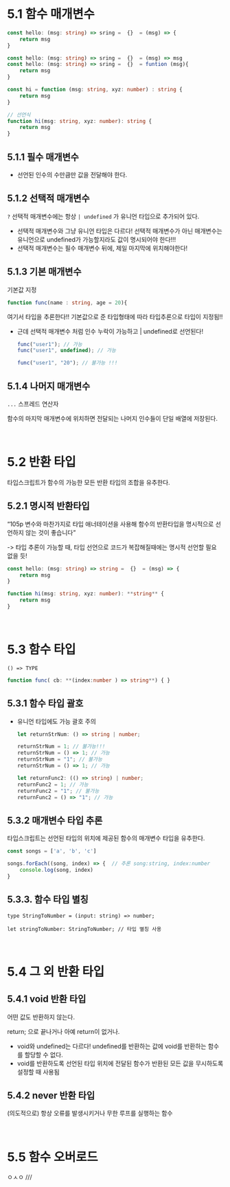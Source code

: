 # 5.1 함수 매개변수

```ts
const hello: (msg: string) => sring =  {}  = (msg) => {
	return msg
}

const hello: (msg: string) => sring =  {}  = (msg) => msg
const hello: (msg: string) => sring =  {}  = funtion (msg){
	return msg
}

const hi = function (msg: string, xyz: number) : string {
	return msg
}

// 선언식
function hi(msg: string, xyz: number): string {
	return msg
}
```

## 5.1.1 필수 매개변수

- 선언된 인수의 수만큼만 값을 전달해야 한다.

## 5.1.2 선택적 매개변수

`?` 선택적 매개변수에는 항상 `| undefined` 가 유니언 타입으로 추가되어 있다.

- 선택적 매개변수와 그냥 유니언 타입은 다르다!
  선택적 매개변수가 아닌 매개변수는 유니언으로 undefined가 가능할지라도 값이 명시되어야 한다!!!
- 선택적 매개변수는 필수 매개변수 뒤에, 제일 마지막에 위치해야한다!

## 5.1.3 기본 매개변수

기본값 지정

```ts
function func(name : string, age = 20){
```

여기서 타입을 추론한다!! 기본값으로 준 타입형태에 따라 타입추론으로 타입이 지정됨!!

- 근데 선택적 매개변수 처럼 인수 누락이 가능하고 | undefined로 선언된다!

  ```ts
  func("user1"); // 가능
  func("user1", undefined); // 가능

  func("user1", "20"); // 불가능 !!!
  ```

## 5.1.4 나머지 매개변수

`...` 스프레드 연산자

함수의 마지막 매개변수에 위치하면 전달되는 나머지 인수들이 단일 배열에 저장된다.

<br/>

# 5.2 반환 타입

타입스크립트가 함수의 가능한 모든 반환 타입의 조합을 유추한다.

## 5.2.1 명시적 반환타입

“105p 변수와 마찬가지로 타입 애너테이션을 사용해 함수의 반환타입을 명시적으로 선언하지 않는 것이 좋습니다”

-> 타입 추론이 가능할 때, 타입 선언으로 코드가 복잡해질때에는 명시적 선언할 필요 없을 듯!

```ts
const hello: (msg: string) => string =  {}  = (msg) => {
	return msg
}

function hi(msg: string, xyz: number): **string** {
	return msg
}
```

<br/>

# 5.3 함수 타입

`() => TYPE`

```ts
function func( cb: **(index:number ) => string**) { }
```

## 5.3.1 함수 타입 괄호

- 유니언 타입에도 가능
  괄호 주의

  ```ts
  let returnStrNum: () => string | number;

  returnStrNum = 1; // 불가능!!!
  returnStrNum = () => 1; // 가능
  returnStrNum = "1"; // 불가능
  returnStrNum = () => 1; // 가능

  let returnFunc2: (() => string) | number;
  returnFunc2 = 1; // 가능
  returnFunc2 = "1"; // 불가능
  returnFunc2 = () => "1"; // 가능
  ```

## 5.3.2 매개변수 타입 추론

타입스크립트는 선언된 타입의 위치에 제공된 함수의 매개변수 타입을 유추한다.

```ts
const songs = ['a', 'b', 'c']

songs.forEach((song, index) => {  // 추론 song:string, index:number
	console.log(song, index)
}
```

## 5.3.3. 함수 타입 별칭

```tsx
type StringToNumber = (input: string) => number;

let stringToNumber: StringToNumber; // 타입 별칭 사용
```

<br/>

# 5.4 그 외 반환 타입

## 5.4.1 void 반환 타입

어떤 값도 반환하지 않는다.

return; 으로 끝나거나 아예 return이 없거나.

- void와 undefined는 다르다!
  undefined를 반환하는 값에 void를 반환하는 함수를 할당할 수 없다.
- void를 반환하도록 선언된 타입 위치에 전달된 함수가 반환된 모든 값을 무시하도록 설정할 때 사용됨

## 5.4.2 never 반환 타입

(의도적으로) 항상 오류를 발생시키거나 무한 루프를 실행하는 함수

<br/>

# 5.5 함수 오버로드

ㅇㅅㅇ ///
